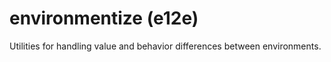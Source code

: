 environmentize (e12e)
=====================

Utilities for handling value and behavior differences between environments.
